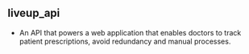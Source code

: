 ## liveup_api
- An API that powers a web application that enables doctors to track patient prescriptions, avoid redundancy and manual processes.